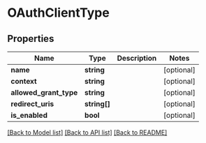 # OAuthClientType

## Properties
Name | Type | Description | Notes
------------ | ------------- | ------------- | -------------
**name** | **string** |  | [optional] 
**context** | **string** |  | [optional] 
**allowed_grant_type** | **string** |  | [optional] 
**redirect_uris** | **string[]** |  | [optional] 
**is_enabled** | **bool** |  | [optional] 

[[Back to Model list]](../README.md#documentation-for-models) [[Back to API list]](../README.md#documentation-for-api-endpoints) [[Back to README]](../README.md)


